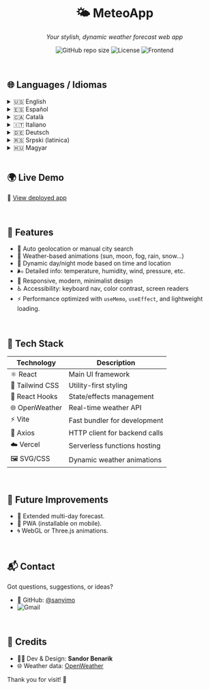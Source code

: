 <h1 align="center">🌤️ MeteoApp</h1>
<p align="center"><i>Your stylish, dynamic weather forecast web app</i></p>

<p align="center">
  <img alt="GitHub repo size" src="https://img.shields.io/github/repo-size/sanyimo/meteoapp?color=4ade80&style=flat-square">
  <img alt="License" src="https://img.shields.io/github/license/sanyimo/meteoapp?color=facc15&style=flat-square">
  <img alt="Frontend" src="https://img.shields.io/website?url=https://sanyimo.github.io/meteoapp&style=flat-square">
</p>

<br>

## 🌐 Languages / Idiomas

<details>
  <summary>🇺🇸 English</summary>

  🎯 Welcome to **MeteoApp** – your stylish, dynamic weather forecast app.  
  
  🔗 [Live Demo](https://sanyimo.github.io/meteoapp)

  ### 🚀 Features
  - 📍 Auto geolocation or manual city search
  - 🌈 Weather-based animations (sun, fog, snow, rain…)
  - 🌙 Dynamic day/night themes based on time and location
  - 🌬️ Detailed data: temperature, humidity, wind, pressure…
  - 📱 Responsive, minimalist design
  - ♿️ Accessibility: keyboard nav, color contrast, screen readers
  - ⚡️ Performance optimized with React Hooks and lightweight loading
</details>

<details>
  <summary>🇪🇸 Español</summary>

  🎯 Bienvenido a **MeteoApp**, tu app meteorológica con estilo y dinámica.  
   
  🔗 [Demo en vivo](https://sanyimo.github.io/meteoapp)

  ### 🚀 Funcionalidades
  - 📍 Geolocalización automática o búsqueda manual
  - 🌈 Animaciones según el clima (sol, niebla, nieve, lluvia…)
  - 🌙 Modos día/noche según la hora y ubicación
  - 🌬️ Datos detallados: temperatura, humedad, viento, presión…
  - 📱 Diseño responsive y minimalista
  - ♿️ Accesibilidad: navegación por teclado, contraste de color, lectores de pantalla
  - ⚡️ Optimizado con React Hooks y carga ligera
</details>

<details>
  <summary>🇨🇦 Català</summary>

  🎯 Benvingut a **MeteoApp**, la teva aplicació meteorològica amb estil i dinàmica.  
    
  🔗 [Demostració en viu](https://sanyimo.github.io/meteoapp)

  ### 🚀 Funcionalitats
  - 📍 Geolocalització automàtica o cerca manual
  - 🌈 Animacions segons el clima (sol, boira, neu, pluja…)
  - 🌙 Modes dia/nit segons l’hora i la ubicació
  - 🌬️ Dades detallades: temperatura, humitat, vent, pressió…
  - 📱 Disseny responsive i minimalista
  - ♿️ Accessibilitat: navegació amb teclat, contrast de colors, lectors de pantalla
  - ⚡️ Optimitzat amb React Hooks i càrrega lleugera
</details>

<details>
  <summary>🇮🇹 Italiano</summary>

  🎯 Benvenuto su **MeteoApp** – la tua app meteo elegante e dinamica.  
  
  🔗 [Demo online](https://sanyimo.github.io/meteoapp)

  ### 🚀 Funzionalità
  - 📍 Geolocalizzazione automatica o ricerca manuale
  - 🌈 Animazioni meteo (sole, nebbia, neve, pioggia…)
  - 🌙 Modalità giorno/notte dinamiche in base all’ora e alla posizione
  - 🌬️ Dati dettagliati: temperatura, umidità, vento, pressione…
  - 📱 Design responsive e minimalista
  - ♿️ Accessibilità: tastiera, contrasto colori, screen reader
  - ⚡️ Ottimizzata con React Hooks e caricamento leggero
</details>

<details>
  <summary>🇩🇪 Deutsch</summary>

  🎯 Willkommen bei **MeteoApp** – deine stilvolle, dynamische Wetter-App.  

  🔗 [Live-Demo](https://sanyimo.github.io/meteoapp)

  ### 🚀 Funktionen
  - 📍 Automatische Geolokalisierung oder manuelle Stadtsuche
  - 🌈 Wetterbasierte Animationen (Sonne, Nebel, Schnee, Regen…)
  - 🌙 Dynamische Tag-/Nachtmodi basierend auf Uhrzeit und Standort
  - 🌬️ Detaillierte Wetterdaten: Temperatur, Luftfeuchtigkeit, Wind, Druck…
  - 📱 Responsives, minimalistisches Design
  - ♿️ Barrierefreiheit: Tastatur-Navigation, Kontrast, Screenreader
  - ⚡️ Optimiert mit React Hooks und schnellem Laden
</details>

<details>
  <summary>🇷🇸 Srpski (latinica)</summary>

  🎯 Dobrodošli na **MeteoApp** – vašu elegantnu i dinamičnu vremensku aplikaciju.  
  
  🔗 [Uživo demo](https://sanyimo.github.io/meteoapp)

  ### 🚀 Funkcionalnosti
  - 📍 Automatska geolokacija ili ručno pretraživanje gradova
  - 🌈 Animacije po vremenu (sunce, magla, sneg, kiša…)
  - 🌙 Dinamičan dan/noć režim po vremenu i lokaciji
  - 🌬️ Detaljni podaci: temperatura, vlažnost, vetar, pritisak…
  - 📱 Responsivan i minimalistički dizajn
  - ♿️ Pristupačnost: tastatura, kontrast, čitači ekrana
  - ⚡️ Optimizovano sa React Hookovima i laganim učitavanjem
</details>

<details>
  <summary>🇭🇺 Magyar</summary>

  🎯 Üdvözöl a **MeteoApp** – a stílusos és dinamikus időjárás app.  
 
  🔗 [Élő demó](https://sanyimo.github.io/meteoapp)

  ### 🚀 Funkciók
  - 📍 Automatikus helymeghatározás vagy manuális városkeresés
  - 🌈 Időjárás-animációk (nap, köd, hó, eső…)
  - 🌙 Dinamikus nappal/éjszaka mód az idő és hely alapján
  - 🌬️ Részletes adatok: hőmérséklet, páratartalom, szél, nyomás…
  - 📱 Reszponzív, minimalista dizájn
  - ♿️ Akadálymentesítés: billentyűzet, kontraszt, képernyőolvasók
  - ⚡️ React Hookokkal optimalizálva és gyors betöltéssel
</details>

<br>

## 🌍 Live Demo

🔗 [View deployed app](https://sanyimo.github.io/meteoapp)

<br>

## 🚀 Features

- 📍 Auto geolocation or manual city search
- 🌈 Weather-based animations (sun, moon, fog, rain, snow...)
- 🌙 Dynamic day/night mode based on time and location
- 🌬️ Detailed info: temperature, humidity, wind, pressure, etc.
- 📱 Responsive, modern, minimalist design
- ♿️ Accessibility: keyboard nav, color contrast, screen readers
- ⚡️  Performance optimized with `useMemo`, `useEffect`, and lightweight loading.

<br>

## 🧰 Tech Stack

| Technology     | Description                   |
| -------------- | ----------------------------- |
| ⚛️ React        | Main UI framework             |
| 💨 Tailwind CSS | Utility-first styling         |
| 🔄 React Hooks  | State/effects management      |
| 🌐 OpenWeather  | Real-time weather API          |
| ⚡ Vite         | Fast bundler for development  |
| 🧪 Axios        | HTTP client for backend calls |
| ☁️ Vercel       | Serverless functions hosting  |
| 🖼️ SVG/CSS      | Dynamic weather animations    |

<br>

## 📌 Future Improvements

- 📅 Extended multi-day forecast.
- 📲 PWA (installable on mobile).
- 🌀 WebGL or Three.js animations.

<br>

## 📬 Contact
Got questions, suggestions, or ideas?

- 🐙 GitHub: [@sanyimo](https://github.com/sanyimo)
- ![Gmail](https://img.shields.io/badge/Gmail-sanyimo@gmail.com-D14836?style=flat-square&logo=gmail&logoColor=white)

<br>

## 🙌 Credits

- 👨‍💻 Dev & Design: **Sandor Benarik**
- 🌐 Weather data: [OpenWeather](https://openweathermap.org/)

Thank you for visit! 💫